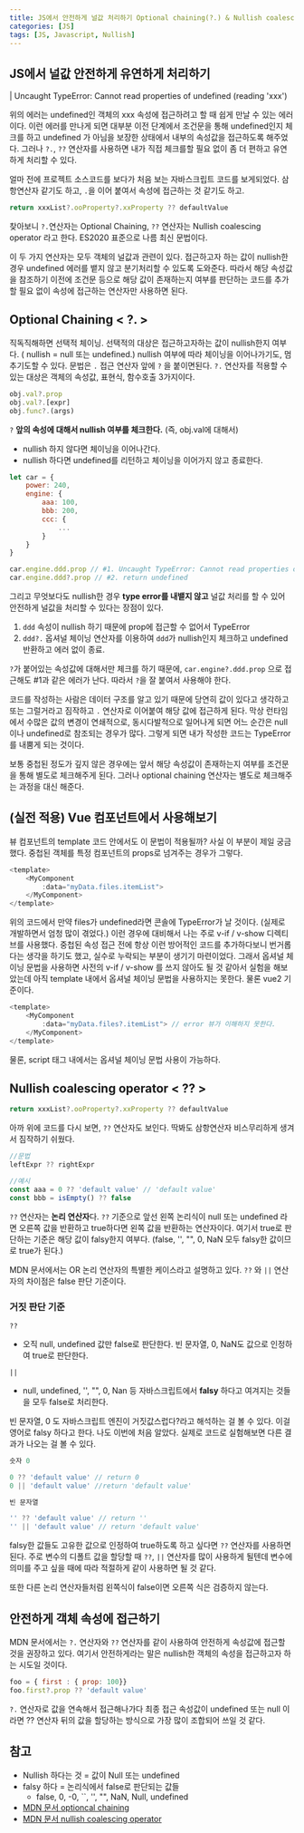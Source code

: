 ```yaml
---
title: JS에서 안전하게 널값 처리하기 Optional chaining(?.) & Nullish coalescing operator (??)
categories: [JS]
tags: [JS, Javascript, Nullish]
---
```



## JS에서 널값 안전하게 유연하게 처리하기 

| Uncaught TypeError: Cannot read properties of undefined (reading 'xxx')

위의 에러는 undefined인 객체의 xxx 속성에 접근하려고 할 때 쉽게 만날 수 있는 에러이다. 이런 에러를 만나게 되면 대부분 이전 단계에서 조건문을 통해 undefined인지 체크를 하고 undefined 가 아님을 보장한 상태에서 내부의 속성값을 접근하도록 해주었다. 그러나 `?.`, `??` 연산자를 사용하면 내가 직접 체크를할 필요 없이 좀 더 편하고 유연하게 처리할 수 있다. 

얼마 전에 프로젝트 소스코드를 보다가 처음 보는 자바스크립트 코드를 보게되었다. 삼항연산자 같기도 하고, `.`을 이어 붙여서 속성에 접근하는 것 같기도 하고. 

```javascript
return xxxList?.ooProperty?.xxProperty ?? defaultValue
```

찾아보니 `?.`연산자는 Optional Chaining, `??` 연산자는 Nullish coalescing operator 라고 한다. ES2020 표준으로 나름 최신 문법이다. 

이 두 가지 연산자는 모두 객체의 널값과 관련이 있다. 접근하고자 하는 값이 nullish한 경우 undefined 에러를 뱉지 않고 분기처리할 수 있도록 도와준다. 따라서 해당 속성값을 참조하기 이전에 조건문 등으로 해당 값이 존재하는지 여부를 판단하는 코드를 추가할 필요 없이 속성에 접근하는 연산자만 사용하면 된다. 
## Optional Chaining < ?. >

직독직해하면 선택적 체이닝. 선택적의 대상은 접근하고자하는 값이 nullish한지 여부다. ( nullish = null 또는 undefined.)
nullish 여부에 따라 체이닝을 이어나가기도, 멈추기도할 수 있다.
문법은 `.` 접근 연산자 앞에 `?` 을 붙이면된다. `?.` 연산자를 적용할 수 있는 대상은 객체의 속성값, 표현식, 함수호출 3가지이다. 

```javascript
obj.val?.prop
obj.val?.[expr]
obj.func?.(args)

``` 
`?` **앞의 속성에 대해서 nullish 여부를 체크한다.** (즉, obj.val에 대해서)
  - nullish 하지 않다면 체이닝을 이어나간다. 
  - nullish 하다면 undefined를 리턴하고 체이닝을 이어가지 않고 종료한다. 

```javascript
let car = { 
    power: 240, 
    engine: {
        aaa: 100, 
        bbb: 200, 
        ccc: {
            ...
        }
    }
}

car.engine.ddd.prop // #1. Uncaught TypeError: Cannot read properties of undefined (reading 'prop') 
car.engine.ddd?.prop // #2. return undefined
```

그리고 무엇보다도 nullish한 경우 **type error를 내뱉지 않고** 널값 처리를 할 수 있어 안전하게 널값을 처리할 수 있다는 장점이 있다. 

1. `ddd` 속성이 nullish 하기 때문에 prop에 접근할 수 없어서 TypeError 
2. `ddd?.` 옵셔널 체이닝 연산자를 이용하여 `ddd`가 nullish인지 체크하고 undefined 반환하고 에러 없이 종료. 

`?`가 붙어있는 속성값에 대해서만 체크를 하기 때문에,
`car.engine?.ddd.prop` 으로 접근해도 #1과 같은 에러가 난다. 따라서 `?`을 잘 붙여서 사용해야 한다. 

코드를 작성하는 사람은 데이터 구조를 알고 있기 때문에 당연히 값이 있다고 생각하고 또는 그럴거라고 짐작하고 `.` 연산자로 이어붙여 해당 값에 접근하게 된다. 막상 런타임에서 수많은 값의 변경이 연쇄적으로, 동시다발적으로 일어나게 되면 어느 순간은 null 이나 undefined로 참조되는 경우가 많다. 그렇게 되면 내가 작성한 코드는 TypeError를 내뿜게 되는 것이다. 

보통 중첩된 정도가 깊지 않은 경우에는 앞서 해당 속성값이 존재하는지 여부를 조건문을 통해 별도로 체크해주게 된다. 그러나 optional chaining 연산자는 별도로 체크해주는 과정을 대신 해준다. 

## (실전 적용) Vue 컴포넌트에서 사용해보기 

뷰 컴포넌트의 template 코드 안에서도 이 문법이 적용될까?
사실 이 부분이 제일 궁금했다. 중첩된 객체를 특정 컴포넌트의 props로 넘겨주는 경우가 그렇다. 

```javascript
<template>
    <MyComponent
        :data="myData.files.itemList">
    </MyComponent>
</template>
```
위의 코드에서 만약 files가 undefined라면 콘솔에 TypeError가 날 것이다. (실제로 개발하면서 엄청 많이 겪었다.) 이런 경우에 대비해서 나는 주로 v-if / v-show 디렉티브를 사용했다. 
중첩된 속성 접근 전에 항상 이런 방어적인 코드를 추가하다보니 번거롭다는 생각을 하기도 했고, 실수로 누락되는 부분이 생기기 마련이었다. 그래서 옵셔널 체이닝 문법을 사용하면 사전의 v-if / v-show 를 쓰지 않아도 될 것 같아서 실험을 해보았는데 아직 template 내에서 옵셔널 체이닝 문법을 사용하지는 못한다. 물론 vue2 기준이다.

```javascript
<template>
    <MyComponent
        :data="myData.files?.itemList"> // error 뷰가 이해하지 못한다.
    </MyComponent>
</template>
```
물론, script 태그 내에서는 옵셔널 체이닝 문법 사용이 가능하다.



## Nullish coalescing operator < ?? > 

```javascript
return xxxList?.ooProperty?.xxProperty ?? defaultValue
```
아까 위에 코드를 다시 보면, `??` 연산자도 보인다. 딱봐도 삼항연산자 비스무리하게 생겨서 짐작하기 쉬웠다. 

```javascript
//문법
leftExpr ?? rightExpr

//예시 
const aaa = 0 ?? 'default value' // 'default value'
const bbb = isEmpty() ?? false
```

`??` 연산자는 **논리 연산자**다. `??` 기준으로 앞선 왼쪽 논리식이 null 또는 undefined 라면 오른쪽 값을 반환하고 true하다면 왼쪽 값을 반환하는 연산자이다. 여기서 true로 판단하는 기준은 해당 값이 falsy한지 여부다. (false, '', "", 0, NaN 모두 falsy한 값이므로 true가 된다.) 

MDN 문서에서는 OR 논리 연산자의 특별한 케이스라고 설명하고 있다. `??` 와 `||` 연산자의 차이점은 false 판단 기준이다.

### 거짓 판단 기준

`??` 
   - 오직 null, undefined 값만 false로 판단한다. 빈 문자열, 0, NaN도 값으로 인정하여 true로 판단한다.

`||`
   - null, undefined, '', "", 0, Nan 등 자바스크립트에서 **falsy** 하다고 여겨지는 것들을 모두 false로 처리한다. 

빈 문자열, 0 도 자바스크립트 엔진이 거짓값스럽다?라고 해석하는 걸 볼 수 있다. 이걸 영어로 falsy 하다고 한다. 나도 이번에 처음 알았다. 실제로 코드로 실험해보면 다른 결과가 나오는 걸 볼 수 있다.

```javascript
숫자 0 

0 ?? 'default value' // return 0
0 || 'default value' //return 'default value'

빈 문자열

'' ?? 'default value' // return ''
'' || 'default value' // return 'default value'

```
falsy한 값들도 고유한 값으로 인정하여 true하도록 하고 싶다면 `??` 연산자를 사용하면 된다. 주로 변수의 디폴트 값을 할당할 때 `??`, `||` 연산자를 많이 사용하게 될텐데 변수에 의미를 주고 싶을 때에 따라 적절하게 같이 사용하면 될 것 같다. 

또한 다른 논리 연산자들처럼 왼쪽식이 false이면 오른쪽 식은 검증하지 않는다.


## 안전하게 객체 속성에 접근하기 
MDN 문서에서는 `?.` 연산자와 `??` 연산자를 같이 사용하여 안전하게 속성값에 접근할 것을 권장하고 있다. 여기서 안전하게라는 말은 nullish한 객체의 속성을 접근하고자 하는 시도일 것이다. 
```javascript
foo = { first : { prop: 100}}
foo.first?.prop ?? 'default value'
```
`?.` 연산자로 값을 연속해서 접근해나가다 최종 접근 속성값이 undefined 또는 null 이라면 ?? 연산자 뒤의 값을 할당하는 방식으로 가장 많이 조합되어 쓰일 것 같다. 


## 참고 
- Nullish 하다는 것 = 값이 Null 또는 undefined 
- falsy 하다 = 논리식에서 false로 판단되는 값들 
  - false, 0, -0, ``, '', "", NaN, Null, undefined
- [MDN 문서 optioncal chaining](https://developer.mozilla.org/en-US/docs/Web/JavaScript/Reference/Operators/Nullish_coalescing)
- [MDN 문서 nullish coalescing operator](https://developer.mozilla.org/en-US/docs/Web/JavaScript/Reference/Operators/Optional_chaining)
